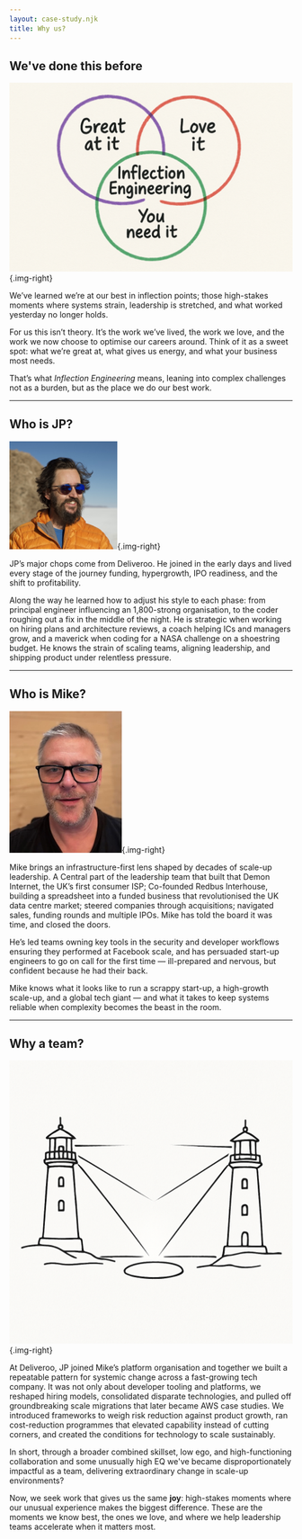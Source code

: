```yaml
---
layout: case-study.njk
title: Why us?
---
```



## We've done this before

![A venn diagram showing three segments — Great at it, Love it, You need it — with the intersection being: Inflection Engineering.](/assets/bad-venn.png){.img-right}

We’ve learned we’re at our best in inflection points;  those high-stakes moments where systems strain, leadership is stretched, and what worked yesterday no longer holds.

For us this isn’t theory. It’s the work we’ve lived, the work we love, and the work we now choose to optimise our careers around. Think of it as a sweet spot: what we’re great at, what gives us energy, and what your business most needs.

That’s what _Inflection Engineering_ means,  leaning into complex challenges not as a burden, but as the place we do our best work.

---

## Who is JP?

![JP](/assets/JP.png){.img-right}

JP’s major chops come from Deliveroo. He joined in the early days and lived every stage of the journey funding, hypergrowth, IPO readiness, and the shift to profitability.

Along the way he learned how to adjust his style to each phase: from principal engineer influencing an 1,800-strong organisation, to the coder roughing out a fix in the middle of the night. He is strategic when working on hiring plans and architecture reviews, a coach helping ICs and managers grow, and a maverick when coding for a NASA challenge on a shoestring budget. He knows the strain of scaling teams, aligning leadership, and shipping product under relentless pressure.

---

## Who is Mike?

![Mike](/assets/mike.png){.img-right}

Mike brings an infrastructure-first lens shaped by decades of scale-up leadership. A Central part of the leadership team that built that Demon Internet, the UK’s first consumer ISP; Co-founded Redbus Interhouse, building a spreadsheet into a funded business that revolutionised the UK data centre market; steered companies through acquisitions; navigated sales, funding rounds and multiple IPOs.  Mike has told the board it was time, and closed the doors. 

He’s led teams owning key tools in the security and developer workflows ensuring they performed at Facebook scale, and has persuaded start-up engineers to go on call for the first time — ill-prepared and nervous, but confident because he had their back. 

Mike knows what it looks like to run a scrappy start-up, a high-growth scale-up, and a global tech giant — and what it takes to keep systems reliable when complexity becomes the beast in the room.

---

## Why a team?

![Two lighthouses lighting one spot from two directions](/assets/twin.png){.img-right}

At Deliveroo, JP joined Mike’s platform organisation and together we built a repeatable pattern for systemic change across a fast-growing tech company. It was not only about developer tooling and platforms, we reshaped hiring models, consolidated disparate technologies, and pulled off groundbreaking scale migrations that later became AWS case studies. We introduced frameworks to weigh risk reduction against product growth, ran cost-reduction programmes that elevated capability instead of cutting corners, and created the conditions for technology to scale sustainably.

In short,  through  a broader combined skillset, low ego, and high-functioning collaboration and some unusually high EQ we've became disproportionately impactful as a team, delivering extraordinary change in scale-up environments? 

Now, we seek work that gives us the same **joy**: high-stakes moments where our unusual experience makes the biggest difference. These are the moments we know best, the ones we love, and where we help leadership teams accelerate when it matters most.
